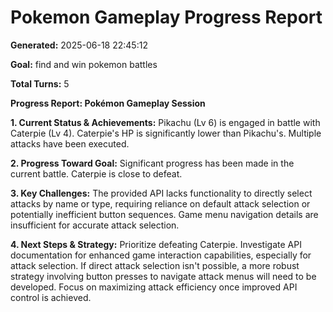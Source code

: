 # Pokemon Gameplay Progress Report

**Generated:** 2025-06-18 22:45:12

**Goal:** find and win pokemon battles

**Total Turns:** 5

**Progress Report: Pokémon Gameplay Session**

**1. Current Status & Achievements:**  Pikachu (Lv 6) is engaged in battle with Caterpie (Lv 4). Caterpie's HP is significantly lower than Pikachu's.  Multiple attacks have been executed.

**2. Progress Toward Goal:**  Significant progress has been made in the current battle.  Caterpie is close to defeat.

**3. Key Challenges:**  The provided API lacks functionality to directly select attacks by name or type, requiring reliance on default attack selection or potentially inefficient button sequences.  Game menu navigation details are insufficient for accurate attack selection.

**4. Next Steps & Strategy:** Prioritize defeating Caterpie. Investigate API documentation for enhanced game interaction capabilities, especially for attack selection.  If direct attack selection isn't possible, a more robust strategy involving button presses to navigate attack menus will need to be developed.  Focus on maximizing attack efficiency once improved API control is achieved.
